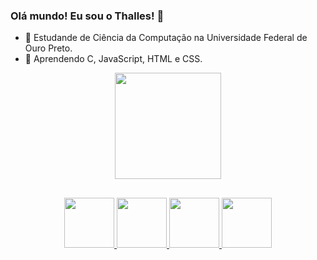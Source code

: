 ### Olá mundo! Eu sou o Thalles! 🦉

- 🔭 Estudande de Ciência da Computação na Universidade Federal de Ouro Preto.
- 🌱 Aprendendo C, JavaScript, HTML e CSS.

<div align="center">
  <a href="https://github.com/ThallesFelipe">
  <img height="170em" src="https://github-readme-stats.vercel.app/api/top-langs/?username=ThallesFelipe&layout=compact&langs_count=7&theme=github_dark"/>
</div>
  
##
  
<div align="center">
<img height="80em" src="https://cdn.jsdelivr.net/gh/devicons/devicon/icons/c/c-original.svg"/>

<img height="80em" src="https://cdn.jsdelivr.net/gh/devicons/devicon/icons/javascript/javascript-plain.svg" />
 
<img height="80em" src="https://cdn.jsdelivr.net/gh/devicons/devicon/icons/html5/html5-plain.svg" />
          
<img height="80em" src="https://cdn.jsdelivr.net/gh/devicons/devicon/icons/css3/css3-plain.svg" />
 </div>
